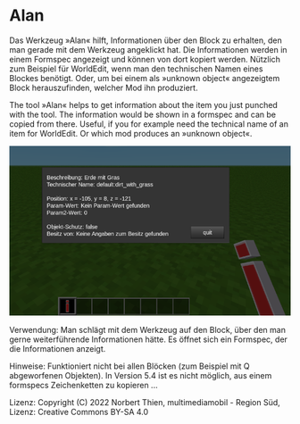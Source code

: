 # Alan


Das Werkzeug »Alan« hilft, Informationen über den Block zu erhalten, den man gerade mit dem Werkzeug angeklickt hat. Die Informationen werden in einem Formspec angezeigt und können von dort kopiert werden. Nützlich zum Beispiel für WorldEdit, wenn man den technischen Namen eines Blockes benötigt. Oder, um bei einem als »unknown object« angezeigtem Block herauszufinden, welcher Mod ihn produziert.

The tool »Alan« helps to get information about the item you just punched with the tool. The information would be shown in a formspec and can be copied from there. Useful, if you for example need the technical name of an item for WorldEdit. Or which mod produces an »unknown object«.


<img src="screenshot.png">

Verwendung:
Man schlägt mit dem Werkzeug auf den Block, über den man gerne weiterführende Informationen hätte. Es öffnet sich ein Formspec, der die Informationen anzeigt.

Hinweise:
Funktioniert nicht bei allen Blöcken (zum Beispiel mit Q abgeworfenen Objekten). In Version 5.4 ist es nicht möglich, aus einem formspecs Zeichenketten zu kopieren ...

Lizenz:
Copyright (C) 2022 Norbert Thien, multimediamobil - Region Süd, Lizenz: Creative Commons BY-SA 4.0
